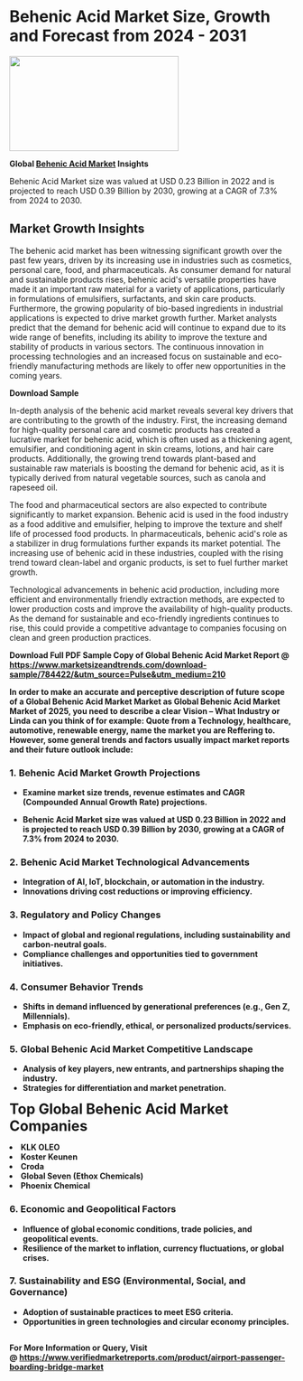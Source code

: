 <H1>Behenic Acid Market Size, Growth and Forecast from 2024 - 2031</H1><img class="aligncenter size-medium wp-image-584254" src="https://thirdeyenews.in/wp-content/uploads/2024/09/Global-Market-Research-300x168.jpeg" alt="" width="300" height="168" /><p><strong>Global&nbsp;<a href="https://www.marketsizeandtrends.com/download-sample/784422/&amp;utm_source=Pulse&amp;utm_medium=210">Behenic Acid Market</a> Insights</strong></p><p>Behenic Acid Market size was valued at USD 0.23 Billion in 2022 and is projected to reach USD 0.39 Billion by 2030, growing at a CAGR of 7.3% from 2024 to 2030.</p><p><h2>Market Growth Insights</h2> <p>The behenic acid market has been witnessing significant growth over the past few years, driven by its increasing use in industries such as cosmetics, personal care, food, and pharmaceuticals. As consumer demand for natural and sustainable products rises, behenic acid's versatile properties have made it an important raw material for a variety of applications, particularly in formulations of emulsifiers, surfactants, and skin care products. Furthermore, the growing popularity of bio-based ingredients in industrial applications is expected to drive market growth further. Market analysts predict that the demand for behenic acid will continue to expand due to its wide range of benefits, including its ability to improve the texture and stability of products in various sectors. The continuous innovation in processing technologies and an increased focus on sustainable and eco-friendly manufacturing methods are likely to offer new opportunities in the coming years.</p> <p><strong>Download Sample</strong></p> <p>In-depth analysis of the behenic acid market reveals several key drivers that are contributing to the growth of the industry. First, the increasing demand for high-quality personal care and cosmetic products has created a lucrative market for behenic acid, which is often used as a thickening agent, emulsifier, and conditioning agent in skin creams, lotions, and hair care products. Additionally, the growing trend towards plant-based and sustainable raw materials is boosting the demand for behenic acid, as it is typically derived from natural vegetable sources, such as canola and rapeseed oil.</p> <p>The food and pharmaceutical sectors are also expected to contribute significantly to market expansion. Behenic acid is used in the food industry as a food additive and emulsifier, helping to improve the texture and shelf life of processed food products. In pharmaceuticals, behenic acid's role as a stabilizer in drug formulations further expands its market potential. The increasing use of behenic acid in these industries, coupled with the rising trend toward clean-label and organic products, is set to fuel further market growth.</p> <p>Technological advancements in behenic acid production, including more efficient and environmentally friendly extraction methods, are expected to lower production costs and improve the availability of high-quality products. As the demand for sustainable and eco-friendly ingredients continues to rise, this could provide a competitive advantage to companies focusing on clean and green production practices.</p> <p><strong></p><p><span class=""><strong>Download Full PDF Sample Copy of Global Behenic Acid Market Report</strong> @ <a href="https://www.marketsizeandtrends.com/download-sample/784422/&amp;utm_source=Pulse&amp;utm_medium=210" target="_blank">https://www.marketsizeandtrends.com/download-sample/784422/&amp;utm_source=Pulse&amp;utm_medium=210</a></span></p><p>In order to make an accurate and perceptive description of future scope of a Global&nbsp;Behenic Acid Market Market as Global&nbsp;Behenic Acid Market Market of 2025, you need to describe a clear Vision &ndash; What Industry or Linda can you think of for example: Quote from a Technology, healthcare, automotive, renewable energy, name the market you are Reffering to. However, some general trends and factors usually impact market reports and their future outlook include:</p><h3>1.&nbsp;<strong>Behenic Acid Market Growth Projections</strong></h3><ul><li>Examine market size trends, revenue estimates and CAGR (Compounded Annual Growth Rate) projections.</li><li><p>Behenic Acid Market size was valued at USD 0.23 Billion in 2022 and is projected to reach USD 0.39 Billion by 2030, growing at a CAGR of 7.3% from 2024 to 2030.</p></li></ul><h3>2.&nbsp;<strong>Behenic Acid Market Technological Advancements</strong></h3><ul><li>Integration of AI, IoT, blockchain, or automation in the industry.</li><li>Innovations driving cost reductions or improving efficiency.</li></ul><h3>3.&nbsp;<strong>Regulatory and Policy Changes</strong></h3><ul><li>Impact of global and regional regulations, including sustainability and carbon-neutral goals.</li><li>Compliance challenges and opportunities tied to government initiatives.</li></ul><h3>4.&nbsp;<strong>Consumer Behavior Trends</strong></h3><ul><li>Shifts in demand influenced by generational preferences (e.g., Gen Z, Millennials).</li><li>Emphasis on eco-friendly, ethical, or personalized products/services.</li></ul><h3>5.&nbsp;<strong>Global Behenic Acid Market Competitive Landscape</strong></h3><ul><li>Analysis of key players, new entrants, and partnerships shaping the industry.</li><li>Strategies for differentiation and market penetration.</li></ul><p data-pm-slice="1 1 []"><span style="color: inherit; font-family: inherit; font-size: 25px;">Top Global Behenic Acid Market Companies</span></p><div class="" data-test-id=""><p><li>KLK OLEO</li><li> Koster Keunen</li><li> Croda</li><li> Global Seven (Ethox Chemicals)</li><li> Phoenix Chemical</li></p></div><h3>6.&nbsp;<strong>Economic and Geopolitical Factors</strong></h3><ul><li>Influence of global economic conditions, trade policies, and geopolitical events.</li><li>Resilience of the market to inflation, currency fluctuations, or global crises.</li></ul><h3>7.&nbsp;<strong>Sustainability and ESG (Environmental, Social, and Governance)</strong></h3><ul><li>Adoption of sustainable practices to meet ESG criteria.</li><li>Opportunities in green technologies and circular economy principles.</li></ul><h2><strong style="font-size: 14px;">For More Information or Query, Visit @&nbsp;</strong><a style="background-color: #ffffff; font-size: 14px;" href="https://www.marketsizeandtrends.com/report/behenic-acid-market/" target="_blank">https://www.verifiedmarketreports.com/product/airport-passenger-boarding-bridge-market</a></h2>

